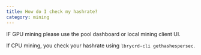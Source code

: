 ```yaml
---
title: How do I check my hashrate?
category: mining
---
```


IF GPU mining please use the pool dashboard or local mining client UI.

If CPU mining, you check your hashrate using `lbrycrd-cli gethashespersec`.
